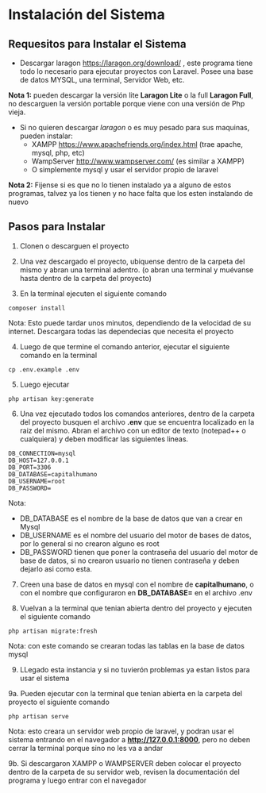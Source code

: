 # Instalación del Sistema

## Requesitos para Instalar el Sistema

- Descargar laragon https://laragon.org/download/ , este programa tiene todo lo necesario para ejecutar proyectos con Laravel.
Posee una base de datos MYSQL, una terminal, Servidor Web, etc. 

**Nota 1:** pueden descargar la versión lite **Laragon Lite** o la full **Laragon Full**, no descarguen la versión portable porque viene con 
una versión de Php vieja.

- Si no quieren descargar *laragon* o es muy pesado para sus maquinas, pueden instalar:
    - XAMPP https://www.apachefriends.org/index.html (trae apache, mysql, php, etc)
    - WampServer http://www.wampserver.com/ (es similar a XAMPP)
    - O simplemente mysql y usar el servidor propio de laravel

**Nota 2:** Fijense si es que no lo tienen instalado ya a alguno de estos programas, talvez ya los tienen y no hace falta que los esten instalando
de nuevo

## Pasos para Instalar

1. Clonen o descarguen el proyecto 

2. Una vez descargado el proyecto, ubiquense dentro de la carpeta del mismo y abran una terminal adentro. (o abran una terminal
y muévanse hasta dentro de la carpeta del proyecto)

3. En la terminal ejecuten el siguiente comando
```
composer install
```
Nota: Esto puede tardar unos minutos, dependiendo de la velocidad de su internet. Descargara todas las dependecias que necesita
el proyecto

4. Luego de que termine el comando anterior, ejecutar el siguiente comando en la terminal
```
cp .env.example .env
```

5. Luego ejecutar
```
php artisan key:generate
```

6. Una vez ejecutado todos los comandos anteriores, dentro de la carpeta del proyecto busquen el archivo **.env** que se encuentra localizado en la raiz
del mismo. Abran el archivo con un editor de texto (notepad++ o cualquiera) y deben modificar las siguientes lineas. 

```
DB_CONNECTION=mysql
DB_HOST=127.0.0.1
DB_PORT=3306
DB_DATABASE=capitalhumano
DB_USERNAME=root
DB_PASSWORD=
```
Nota: 
- DB_DATABASE es el nombre de la base de datos que van a crear en Mysql
- DB_USERNAME es el nombre del usuario del motor de bases de datos, por lo general si no crearon alguno es root
- DB_PASSWORD tienen que poner la contraseña del usuario del motor de base de datos, si no crearon usuario no tienen contraseña y deben dejarlo asi como esta.

7. Creen una base de datos en mysql con el nombre de **capitalhumano**, o con el nombre que configuraron en **DB_DATABASE=** en el archivo .env

8. Vuelvan a la terminal que tenian abierta dentro del proyecto y ejecuten el siguiente comando
```
php artisan migrate:fresh
```
Nota: con este comando se crearan todas las tablas en la base de datos mysql

9. LLegado esta instancia y si no tuvierón problemas ya estan listos para usar el sistema

9a. Pueden ejecutar con la terminal que tenian abierta en la carpeta del proyecto el siguiente comando
```
php artisan serve
```
Nota: esto creara un servidor web propio de laravel, y podran usar el sistema entrando en el navegador a **http://127.0.0.1:8000**, pero no 
deben cerrar la terminal porque sino no les va a andar

9b. Si descargaron XAMPP o WAMPSERVER deben colocar el proyecto dentro de la carpeta de su servidor web, revisen la documentación del programa
y luego entrar con el navegador





